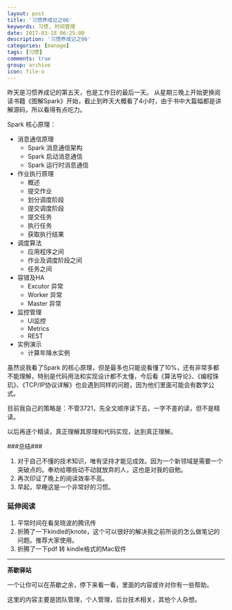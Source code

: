 ```yaml
---
layout: post
title: '习惯养成记之06'
keywords: 习惯, 时间管理
date: 2017-03-18 06:25:00
description: '习惯养成记之06'
categories: [manage]
tags: [习惯]
comments: true
group: archive
icon: file-o
---
```


昨天是习惯养成记的第五天，也是工作日的最后一天。
从星期三晚上开始更换阅读书籍《图解Spark》开始，截止到昨天大概看了4小时，由于书中大篇幅都是讲解源码，所以看得有点吃力。

<!--more-->

Spark 核心原理：

- 消息通信原理
	- Spark 消息通信架构
	- Spark 启动消息通信
	- Spark 运行时消息通信
- 作业执行原理
	- 概述
	- 提交作业
	- 划分调度阶段
	- 提交调度阶段
	- 提交任务
	- 执行任务
	- 获取执行结果
- 调度算法
	- 应用程序之间
	- 作业及调度阶段之间
	- 任务之间
- 容错及HA
	- Excutor 异常
	- Worker 异常
	- Master 异常
- 监控管理
	- UI监控
	- Metrics
	- REST
- 实例演示
	- 计算年降水实例

虽然说我看了Spark 的核心原理，但是最多也只能说看懂了10%，还有非常多都不能理解，特别是代码用法和实现设计都不太懂，今后看《算法导论》、《编程珠玑》、《TCP/IP协议详解》也会遇到同样的问题，因为他们里面可能会有数学公式。

目前我自己的策略是：不管3721，先全文顺序读下去，一字不差的读，但不是精读。

以后再逐个精读，真正理解其原理和代码实现，达到真正理解。

###总结###

1. 对于自己不懂的技术知识，唯有坚持才能见成效。因为一个新领域是需要一个突破点的。奉劝给哪些动不动就放弃的人，这也是对我的自勉。
2. 再次印证了晚上的阅读效率不高。
3. 早起，早睡这是一个非常好的习惯。

### 延伸阅读 ###

1. 平常时间在看吴晓波的腾讯传
2. 折腾了一下kindle的knote，这个可以很好的解决我之前所说的怎么做笔记的问题。推荐大家使用。
3. 折腾了一下pdf 转 kindle格式的Mac软件

----

**茶歇驿站**

一个让你可以在茶歇之余，停下来看一看，里面的内容或许对你有一些帮助。

这里的内容主要是团队管理，个人管理，后台技术相关，其他个人杂想。
